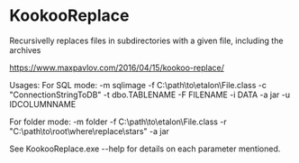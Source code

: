 # KookooReplace
Recursivelly replaces files in subdirectories with a given file, including the archives

https://www.maxpavlov.com/2016/04/15/kookoo-replace/

Usages:
For SQL mode:
-m sqlimage -f C:\path\to\etalon\File.class -c "ConnectionStringToDB" -t dbo.TABLENAME -F FILENAME -i DATA -a jar -u IDCOLUMNNAME

For folder mode:
-m folder -f C:\path\to\etalon\File.class -r "C:\path\to\root\where\replace\stars" -a jar

See KookooReplace.exe --help for details on each parameter mentioned.
